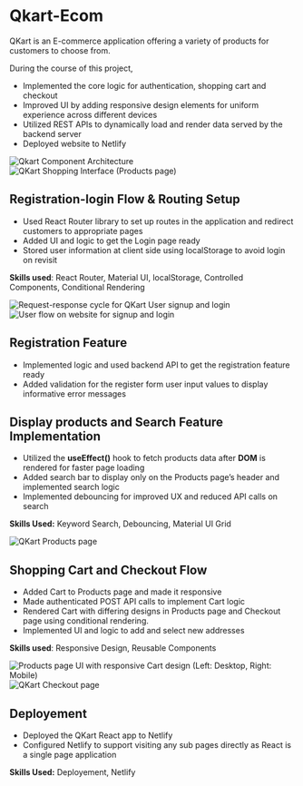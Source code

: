 
# Qkart-Ecom

QKart is an E-commerce application offering a variety of products for customers to choose from. 

During the course of this project,

- Implemented the core logic for authentication, shopping cart and checkout
- Improved UI by adding responsive design elements for uniform experience across different devices
- Utilized REST APIs to dynamically load and render data served by the backend server
- Deployed website to Netlify

![Qkart Component Architecture](https://github.com/anshumansinha18/Qkart-Frontend/assets/39727166/f204a6e0-051a-4b64-a4a1-89128f17c18c)
![QKart Shopping Interface (Products page)](https://github.com/anshumansinha18/Qkart-Frontend/assets/39727166/5386a6d8-75e2-4e35-82c7-da2852827794)

##  Registration-login Flow & Routing Setup

- Used React Router library to set up routes in the application and redirect customers to appropriate pages
- Added UI and logic to get the Login page ready
- Stored user information at client side using localStorage to avoid login on revisit

**Skills used**: 
React Router, Material UI, localStorage, Controlled Components, Conditional Rendering

![Request-response cycle for QKart User signup and login](https://github.com/anshumansinha18/Qkart-Frontend/assets/39727166/466aafaf-30f8-4e41-b4eb-db94640c8029)
![User flow on website for signup and login](https://github.com/anshumansinha18/Qkart-Frontend/assets/39727166/f3fda1df-a90c-4448-8072-78c3ab7ef8a3)


## Registration Feature

- Implemented logic and used backend API to get the registration feature ready
- Added validation for the register form user input values to display informative error messages

## Display products and Search Feature Implementation

- Utilized the **useEffect()** hook to fetch products data after **DOM** is rendered for faster page loading
- Added search bar to display only on the Products page’s header and implemented search logic
- Implemented debouncing for improved UX and reduced API calls on search

**Skills Used:** Keyword Search, Debouncing, Material UI Grid

![QKart Products page](https://github.com/anshumansinha18/Qkart-Frontend/assets/39727166/286a8230-dd94-4d40-b719-36ed0461bd8f)


## Shopping Cart and Checkout Flow

- Added Cart to Products page and made it responsive
- Made authenticated POST API calls to implement Cart logic
- Rendered Cart with differing designs in Products page and Checkout page using conditional rendering.
- Implemented UI and logic to add and select new addresses

**Skills used**: 
Responsive Design, Reusable Components

![Products page UI with responsive Cart design (Left: Desktop, Right: Mobile)](https://github.com/anshumansinha18/Qkart-Frontend/assets/39727166/49cac148-8c13-4e15-8aef-efd38bf8587b)
![QKart Checkout page](https://github.com/anshumansinha18/Qkart-Frontend/assets/39727166/fb9c79ad-b8a8-4366-8e19-8157f70fa098)

## Deployement

- Deployed the QKart React app to Netlify
- Configured Netlify to support visiting any sub pages directly as React is a single page application

**Skills Used:** Deployement, Netlify 




